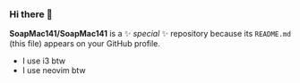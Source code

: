 ### Hi there 👋


**SoapMac141/SoapMac141** is a ✨ _special_ ✨ repository because its `README.md` (this file) appears on your GitHub profile.


- I use i3 btw
- I use neovim btw

